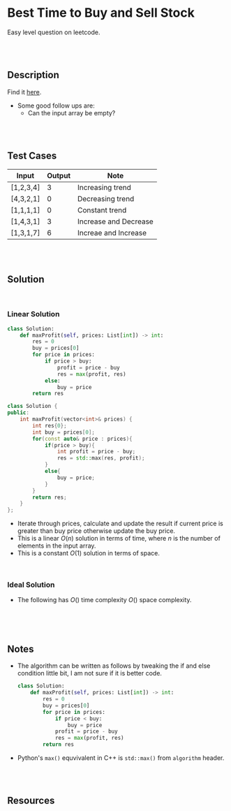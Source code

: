 # Best Time to Buy and Sell Stock

Easy level question on leetcode.

<br>
<br>

## Description

Find it [here](https://leetcode.com/problems/best-time-to-buy-and-sell-stock/description/).

- Some good follow ups are:
  - Can the input array be empty?

<br>
<br>

## Test Cases

| Input     | Output | Note                  |
| --------- | ------ | --------------------- |
| [1,2,3,4] | 3      | Increasing trend      |
| [4,3,2,1] | 0      | Decreasing trend      |
| [1,1,1,1] | 0      | Constant trend        |
| [1,4,3,1] | 3      | Increase and Decrease |
| [1,3,1,7] | 6      | Increae and Increase  |

<br>
<br>

## Solution

<br>

### Linear Solution

```py
class Solution:
    def maxProfit(self, prices: List[int]) -> int:
        res = 0
        buy = prices[0]
        for price in prices:
            if price > buy:
                profit = price - buy
                res = max(profit, res)
            else:
                buy = price
        return res
```

```cpp
class Solution {
public:
    int maxProfit(vector<int>& prices) {
        int res{0};
        int buy = prices[0];
        for(const auto& price : prices){
            if(price > buy){
                int profit = price - buy;
                res = std::max(res, profit);
            }
            else{
                buy = price;
            }
        }
        return res;
    }
};
```

- Iterate through prices, calculate and update the result if current price is greater than buy price otherwise update the buy price.
- This is a linear $O(n)$ solution in terms of time, where $n$ is the number of elements in the input array.
- This is a constant $O(1)$ solution in terms of space.

<br>

### Ideal Solution

- The following has $O()$ time complexity $O()$ space complexity.

  ```py

  ```

<br>
<br>

## Notes

- The algorithm can be written as follows by tweaking the if and else condition little bit, I am not sure if it is better code.

  ```py
  class Solution:
      def maxProfit(self, prices: List[int]) -> int:
          res = 0
          buy = prices[0]
          for price in prices:
              if price < buy:
                  buy = price
              profit = price - buy
              res = max(profit, res)
          return res
  ```

- Python's `max()` equvivalent in C++ is `std::max()` from `algorithm` header.

<br>
<br>

## Resources

<br>
<br>
